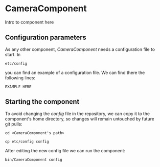 # CameraComponent
Intro to component here


## Configuration parameters
As any other component, *CameraComponent* needs a configuration file to start. In
```
etc/config
```
you can find an example of a configuration file. We can find there the following lines:
```
EXAMPLE HERE
```

## Starting the component
To avoid changing the *config* file in the repository, we can copy it to the component's home directory, so changes will remain untouched by future git pulls:

```
cd <CameraComponent's path> 
```
```
cp etc/config config
```

After editing the new config file we can run the component:

```
bin/CameraComponent config
```
